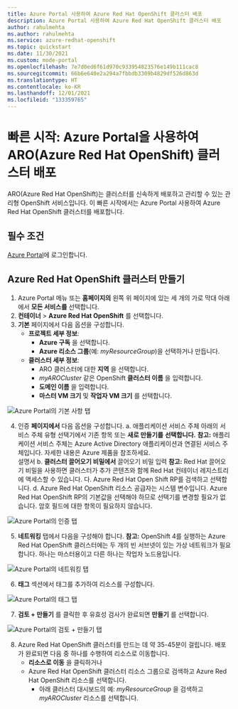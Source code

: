 ```yaml
---
title: Azure Portal 사용하여 Azure Red Hat OpenShift 클러스터 배포
description: Azure Portal 사용하여 Azure Red Hat OpenShift 클러스터 배포
author: rahulmehta
ms.author: rahulmehta
ms.service: azure-redhat-openshift
ms.topic: quickstart
ms.date: 11/30/2021
ms.custom: mode-portal
ms.openlocfilehash: 7e7d0ed6f61d970c933954823576e149b111cac8
ms.sourcegitcommit: 66b6e640e2a294a7fbbdb3309b4829df526d863d
ms.translationtype: HT
ms.contentlocale: ko-KR
ms.lasthandoff: 12/01/2021
ms.locfileid: "133359765"
---
```

# <a name="quickstart-deploy-an-azure-red-hat-openshift-aro-cluster-using-the-azure-portal"></a>빠른 시작: Azure Portal을 사용하여 ARO(Azure Red Hat OpenShift) 클러스터 배포

ARO(Azure Red Hat OpenShift)는 클러스터를 신속하게 배포하고 관리할 수 있는 관리형 OpenShift 서비스입니다. 이 빠른 시작에서는 Azure Portal 사용하여 Azure Red Hat OpenShift 클러스터를 배포합니다.

## <a name="prerequisites"></a>필수 조건
[Azure Portal](https://portal.azure.com)에 로그인합니다.

## <a name="create-an-azure-red-hat-openshift-cluster"></a>Azure Red Hat OpenShift 클러스터 만들기
1.  Azure Portal 메뉴 또는 **홈페이지의** 왼쪽 위 페이지에 있는 세 개의 가로 막대 아래에서 **모든 서비스를** 선택합니다.
2.  **컨테이너** > **Azure Red Hat OpenShift** 를 선택합니다.
3.  **기본** 페이지에서 다음 옵션을 구성합니다.
    * **프로젝트 세부 정보**:
        *   **Azure 구독** 을 선택합니다.
        *   **Azure 리소스 그룹**(예: *myResourceGroup*)을 선택하거나 만듭니다.
    * **클러스터 세부 정보**:
        * ARO 클러스터에 대한 **지역** 을 선택합니다.
        *   *myAROCluster* 같은 OpenShift **클러스터 이름** 을 입력합니다.
        *   **도메인 이름** 을 입력합니다.
        *   **마스터 VM 크기** 및 **작업자 VM 크기** 를 선택합니다.

![Azure Portal의 **기본 사항** 탭](./media/Basics.png)

4.  인증 **페이지에서** 다음 옵션을 구성합니다. a. 애플리케이션 서비스 주체 아래의 서비스 주체 유형 선택기에서 기존 항목 또는 **새로 만들기를** **선택합니다.** **참고:** 애플리케이션 서비스 주체는 Azure Active Directory 애플리케이션과 연결된 서비스 주체입니다. 자세한 내용은 Azure 제품을 참조하세요.     
    설명서 b. **클러스터 끌어오기 비밀에서** 끌어오기 비밀 입력 **참고:** Red Hat 끌어오기 비밀을 사용하면 클러스터가 추가 콘텐츠와 함께 Red Hat 컨테이너 레지스트리에 액세스할 수 있습니다.
    다. Azure Red Hat Open Shift RP를 검색하고 선택합니다.
    d. Azure Red Hat OpenShift 리소스 공급자는 시스템 변수입니다. Azure Red Hat OpenShift RP의 기본값을 선택해야 하므로 선택기를 변경할 필요가 없습니다. 암호 필드에 대한 항목이 필요하지 않습니다.

![Azure Portal의 **인증** 탭](./media/Authentication.png)

5.  **네트워킹** 탭에서 다음을 구성해야 합니다. **참고:** OpenShift 4를 실행하는 Azure Red Hat OpenShift 클러스터에는 두 개의 빈 서브넷이 있는 가상 네트워크가 필요합니다. 하나는 마스터용이고 다른 하나는 작업자 노드용입니다.

![Azure Portal의 **네트워킹** 탭](./media/Networking.png)

6.  **태그** 섹션에서 태그를 추가하여 리소스를 구성합니다.

![Azure Portal의 **태그** 탭](./media/Tags.png)
 
7.  **검토 + 만들기** 를 클릭한 후 유효성 검사가 완료되면 **만들기** 를 선택합니다.

![Azure Portal의 **검토 + 만들기** 탭](./media/Review+Create.png)
 
8.  Azure Red Hat OpenShift 클러스터를 만드는 데 약 35-45분이 걸립니다. 배포가 완료되면 다음 중 하나를 수행하여 리소스로 이동합니다.
    *   **리소스로 이동** 을 클릭하거나
    *   Azure Red Hat OpenShift 클러스터 리소스 그룹으로 검색하고 Azure Red Hat OpenShift 리소스를 선택합니다.
        *   아래 클러스터 대시보드의 예: *myResourceGroup* 을 검색하고 *myAROCluster* 리소스를 선택합니다.
